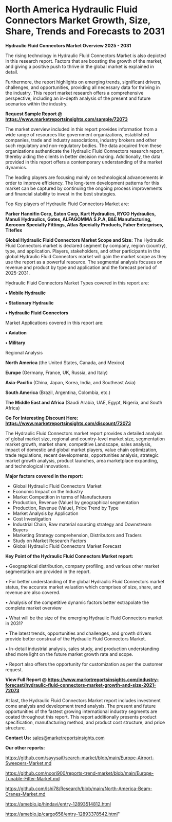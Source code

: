 # North America Hydraulic Fluid Connectors Market Growth, Size, Share, Trends and Forecasts to 2031

<Strong> Hydraulic Fluid Connectors Market Overview 2025 - 2031</strong>

The rising technology in Hydraulic Fluid Connectors Market is also depicted in this research report. Factors that are boosting the growth of the market, and giving a positive push to thrive in the global market is explained in detail.

Furthermore, the report highlights on emerging trends, significant drivers, challenges, and opportunities, providing all necessary data for thriving in the industry. This report market research offers a comprehensive perspective, including an in-depth analysis of the present and future scenarios within the industry.

<strong>Request Sample Report @ <a href=https://www.marketreportsinsights.com/sample/72073>https://www.marketreportsinsights.com/sample/72073</a></strong>

The market overview included in this report provides information from a wide range of resources like government organizations, established companies, trade and industry associations, industry brokers and other such regulatory and non-regulatory bodies. The data acquired from these organizations authenticate the Hydraulic Fluid Connectors research report, thereby aiding the clients in better decision making. Additionally, the data provided in this report offers a contemporary understanding of the market dynamics.

The leading players are focusing mainly on technological advancements in order to improve efficiency. The long-term development patterns for this market can be captured by continuing the ongoing process improvements and financial stability to invest in the best strategies.

Top Key players of Hydraulic Fluid Connectors Market are:

<strong>Parker Hannifin Corp, Eaton Corp, Kurt Hydraulics, RYCO Hydraulics, Manuli Hydraulics, Gates, ALFAGOMMA S.P.A, B&E Manufacturing, Aerocom Specialty Fittings, Atlas Specialty Products, Faber Enterprises, Titeflex</strong>

<strong><b>Global Hydraulic Fluid Connectors Market Scope and Size:</b></strong>
The Hydraulic Fluid Connectors market is declared segment by company, region (country), type, and application. Players, stakeholders, and other participants in the global Hydraulic Fluid Connectors market will gain the market scope as they use the report as a powerful resource. The segmental analysis focuses on revenue and product by type and application and the forecast period of 2025-2031.

Hydraulic Fluid Connectors Market Types covered in this report are:

<strong>• Mobile Hydraulic

• Stationary Hydraulic

• Hydraulic Fluid Connectors</strong>

Market Applications covered in this report are:

<strong>• Aviation

• Military</strong> 

Regional Analysis

<strong>North America</strong> (the United States, Canada, and Mexico)

<strong>Europe</strong> (Germany, France, UK, Russia, and Italy)

<strong>Asia-Pacific</strong> (China, Japan, Korea, India, and Southeast Asia)

<strong>South America</strong> (Brazil, Argentina, Colombia, etc.)

<strong>The Middle East and Africa</strong> (Saudi Arabia, UAE, Egypt, Nigeria, and South Africa)

<strong>Go For Interesting Discount Here: <a href=https://www.marketreportsinsights.com/discount/72073>https://www.marketreportsinsights.com/discount/72073</a></strong>

The Hydraulic Fluid Connectors market report provides a detailed analysis of global market size, regional and country-level market size, segmentation market growth, market share, competitive Landscape, sales analysis, impact of domestic and global market players, value chain optimization, trade regulations, recent developments, opportunities analysis, strategic market growth analysis, product launches, area marketplace expanding, and technological innovations.

<strong><b>Major factors covered in the report:</b></strong>
<ul>
  <li>Global Hydraulic Fluid Connectors Market </li>
  <li>Economic Impact on the Industry</li>
  <li>Market Competition in terms of Manufacturers</li>
  <li>Production, Revenue (Value) by geographical segmentation</li>
  <li>Production, Revenue (Value), Price Trend by Type</li>
  <li>Market Analysis by Application</li>
  <li>Cost Investigation</li>
  <li>Industrial Chain, Raw material sourcing strategy and Downstream Buyers</li>
  <li>Marketing Strategy comprehension, Distributors and Traders</li>
  <li>Study on Market Research Factors</li>
  <li>Global Hydraulic Fluid Connectors Market Forecast</li>
</ul>

<strong><b>Key Point of the Hydraulic Fluid Connectors Market report:</b></strong>

• Geographical distribution, company profiling, and various other market segmentation are provided in the report.

• For better understanding of the global Hydraulic Fluid Connectors market status, the accurate market valuation which comprises of size, share, and revenue are also covered.

• Analysis of the competitive dynamic factors better extrapolate the complete market overview

• What will be the size of the emerging Hydraulic Fluid Connectors market in 2031?

• The latest trends, opportunities and challenges, and growth drivers provide better construal of the Hydraulic Fluid Connectors Market.

• In-detail industrial analysis, sales study, and production understanding shed more light on the future market growth rate and scope.

• Report also offers the opportunity for customization as per the customer request.

<strong><b>View Full Report @ <a href=https://www.marketreportsinsights.com/industry-forecast/hydraulic-fluid-connectors-market-growth-and-size-2021-72073>https://www.marketreportsinsights.com/industry-forecast/hydraulic-fluid-connectors-market-growth-and-size-2021-72073</a></b></strong>


At last, the Hydraulic Fluid Connectors Market report includes investment come analysis and development trend analysis. The present and future opportunities of the fastest growing international industry segments are coated throughout this report. This report additionally presents product specification, manufacturing method, and product cost structure, and price structure.

<strong>Contact Us:</strong>
sales@marketreportsinsights.com

<strong>Our other reports:</strong>

<a href=https://github.com/sayysaif/search-market/blob/main/Europe-Airport-Sweepers-Market.md>https://github.com/sayysaif/search-market/blob/main/Europe-Airport-Sweepers-Market.md</a>

<a href=https://github.com/noori900/reports-trend-market/blob/main/Europe-Tunable-Filter-Market.md>https://github.com/noori900/reports-trend-market/blob/main/Europe-Tunable-Filter-Market.md</a>

<a href=https://github.com/Ishi78/Research/blob/main/North-America-Beam-Cranes-Market.md>https://github.com/Ishi78/Research/blob/main/North-America-Beam-Cranes-Market.md</a>

<a href=https://ameblo.jp/hindavi/entry-12893514812.html>https://ameblo.jp/hindavi/entry-12893514812.html</a>

<a href=https://ameblo.jp/cargo656/entry-12893378542.html>https://ameblo.jp/cargo656/entry-12893378542.html</a>"
